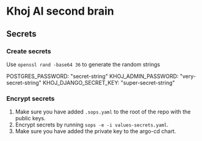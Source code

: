 # Khoj AI second brain

## Secrets
### Create secrets
Use `openssl rand -base64 36` to generate the random strings

POSTGRES_PASSWORD: "secret-string"
KHOJ_ADMIN_PASSWORD: "very-secret-string"
KHOJ_DJANGO_SECRET_KEY: "super-secret-string"

### Encrypt secrets
1. Make sure you have added `.sops.yaml` to the root of the repo with the public keys.
2. Encrypt secrets by running `sops -e -i values-secrets.yaml`.
3. Make sure you have added the private key to the argo-cd chart.
